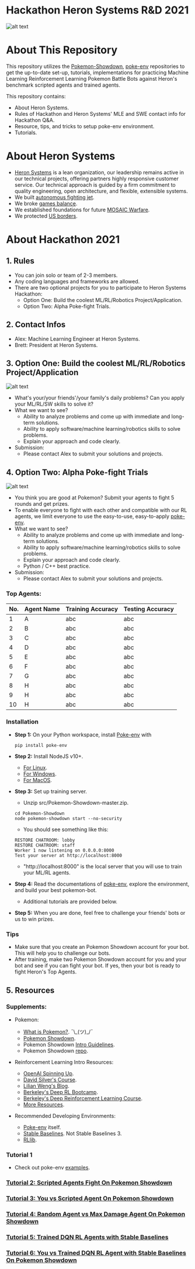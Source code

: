 # Hackathon Heron Systems R&D 2021

![alt text](docs/imgs/acewall_hackathon.jpg)

# About This Repository
This repository utilizes the [Pokemon-Showdown](https://github.com/smogon/pokemon-showdown), [poke-env](https://poke-env.readthedocs.io/en/latest/getting_started.html) repositories to get the up-to-date set-up, tutorials, implementations for practicing Machine Learning Reinforcement Learning Pokemon Battle Bots against Heron's benchmark scripted agents and trained agents.

This repository contains:
- About Heron Systems.
- Rules of Hackathon and Heron Systems' MLE and SWE contact info for Hackathon Q&A.
- Resource, tips, and tricks to setup poke-env environment.
- Tutorials.

# About Heron Systems
- [Heron Systems](https://heronsystems.com/about/) is a lean organization, our leadership remains active in our technical projects, offering partners highly responsive customer service.  Our technical approach is guided by a firm commitment to quality engineering, open architecture, and flexible, extensible systems.
- We built [autonomous fighting jet](https://www.janes.com/defence-news/news-detail/heron-systems-ai-defeats-human-pilot-in-us-darpa-alphadogfight-trials).
- We broke [games balance](https://heronsystems.com/work/gamebreaker/).
- We established foundations for future [MOSAIC Warfare](https://heronsystems.com/work/gamebreaker/).
- We protected [US borders](https://heronsystems.com/work/).

# About Hackathon 2021

## 1. Rules
- You can join solo or team of 2-3 members.
- Any coding languages and frameworks are allowed.
- There are two optional projects for you to participate to Heron Systems Hackathon:
    - Option One: Build the coolest ML/RL/Robotics Project/Application.
    - Option Two: Alpha Poke-fight Trials.

## 2. Contact Infos
- Alex: Machine Learning Engineer at Heron Systems.
- Brett: President at Heron Systems.

## 3. Option One: Build the coolest ML/RL/Robotics Project/Application
![alt text](docs/imgs/ai.jpg)

- What's your/your friends'/your family's daily problems? Can you apply your ML/RL/SW skills to solve it?
- What we want to see?
    - Ability to analyze problems and come up with immediate and long-term solutions.
    - Ability to apply software/machine learning/robotics skills to solve problems.
    - Explain your approach and code clearly.
- Submission:
    - Please contact Alex to submit your solutions and projects.

## 4. Option Two: Alpha Poke-fight Trials
![alt text](docs/imgs/APT.jpg)

- You think you are good at Pokemon? Submit your agents to fight 5 rounds and get prizes.
- To enable everyone to fight with each other and compatible with our RL agents, we limit everyone to use the easy-to-use, easy-to-apply [poke-env](https://poke-env.readthedocs.io/en/latest/).
- What we want to see?
    - Ability to analyze problems and come up with immediate and long-term solutions.
    - Ability to apply software/machine learning/robotics skills to solve problems.
    - Explain your approach and code clearly.
    - Python / C++ best practice.
- Submission:
    - Please contact Alex to submit your solutions and projects.

### Top Agents:
| No.         | Agent Name  |  Training Accuracy | Testing Accuracy |
| ----------- | ----------- | ------------------ | ---------------- |
| 1           | A           | abc                | abc              |
| 2           | B           | abc                | abc              |
| 3           | C           | abc                | abc              |
| 4           | D           | abc                | abc              |
| 5           | E           | abc                | abc              |
| 6           | F           | abc                | abc              |
| 7           | G           | abc                | abc              |
| 8           | H           | abc                | abc              |
| 9           | H           | abc                | abc              |
| 10          | H           | abc                | abc              |

### Installation
- **Step 1:** On your Python workspace, install [Poke-env](https://poke-env.readthedocs.io/en/latest/) with 
    ```
    pip install poke-env
    ```
- **Step 2:** Install NodeJS v10+. 
    - [For Linux](https://github.com/nodesource/distributions/blob/master/README.md#debinstall).
    - [For Windows](https://nodejs.org/en/download/).
    - [For MacOS](https://nodejs.org/en/download/).
- **Step 3:** Set up training server.
    - Unzip src/Pokemon-Showdown-master.zip.
    ```
    cd Pokemon-Showdown
    node pokemon-showdown start --no-security
    ```
    - You should see something like this:

    ```
    RESTORE CHATROOM: lobby
    RESTORE CHATROOM: staff
    Worker 1 now listening on 0.0.0.0:8000
    Test your server at http://localhost:8000
    ```

    - "http://localhost:8000" is the local server that you will use to train your ML/RL agents.
- **Step 4:** Read the documentations of [poke-env](https://poke-env.readthedocs.io/en/latest/index.html), explore the environment, and build your best pokemon-bot.
    - Additional tutorials are provided below.
- **Step 5:** When you are done, feel free to challenge your friends' bots or us to win prizes.

### Tips
- Make sure that you create an Pokemon Showdown account for your bot. This will help you to challenge our bots.
- After training, make two Pokemon Showdown account for you and your bot and see if you can fight your bot. If yes, then your bot is ready to fight Heron's Top Agents.

## 5. Resources
### Supplements:
- Pokemon:
    - [What is Pokemon?](https://en.wikipedia.org/wiki/Pok%C3%A9mon). ¯\\\_(ツ)_/¯
    - [Pokemon Showdown](https://pokemonshowdown.com/).
    - Pokemon Showdown [Intro Guidelines](https://www.smogon.com/forums/threads/the-beginners-guide-to-pokemon-showdown.3676132/).
    - Pokemon Showdown [repo](https://github.com/hsahovic/Pokemon-Showdown).
- Reinforcement Learning Intro Resources:
    - [OpenAI Spinning Up](https://spinningup.openai.com/en/latest/).
    - [David Silver's Course](https://www.davidsilver.uk/teaching/).
    - [Lilian Weng's Blog](https://lilianweng.github.io/lil-log/2018/04/08/policy-gradient-algorithms.html).
    - [Berkeley's Deep RL Bootcamp](https://sites.google.com/view/deep-rl-bootcamp/lectures).
    - [Berkeley's Deep Reinforcement Learning Course](http://rail.eecs.berkeley.edu/deeprlcourse/).
    - [More Resources](https://github.com/dennybritz/reinforcement-learning).

- Recommended Developing Environments:
    - [Poke-env]() itself.
    - [Stable Baselines](https://stable-baselines.readthedocs.io/en/master/index.html). Not Stable Baselines 3.
    - [RLlib](https://docs.ray.io/en/master/rllib.html).

### Tutorial 1
- Check out poke-env [examples](https://poke-env.readthedocs.io/en/latest/examples.html).

### [Tutorial 2: Scripted Agents Fight On Pokemon Showdown](https://github.com/mnguyen0226/hackathon_hs/tree/main/src/tutorials/tutorials_two/t2.md)

### [Tutorial 3: You vs Scripted Agent On Pokemon Showdown](https://github.com/mnguyen0226/hackathon_hs/blob/main/src/tutorials/tutorials_three/t3.md)

### [Tutorial 4: Random Agent vs Max Damage Agent On Pokemon Showdown](https://github.com/mnguyen0226/hackathon_hs/blob/main/src/tutorials/tutorials_four/t4.md)

### [Tutorial 5: Trained DQN RL Agents with Stable Baselines](https://github.com/mnguyen0226/hackathon_hs/blob/main/src/tutorials/tutorial_five/t5.md)

### [Tutorial 6: You vs Trained DQN RL Agent with Stable Baselines On Pokemon Showdown](https://github.com/mnguyen0226/hackathon_hs/blob/main/src/tutorials/tutorial_six/t6.md)